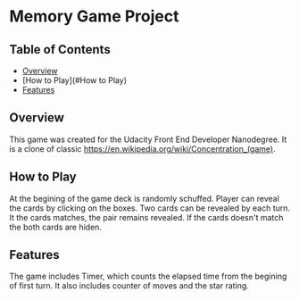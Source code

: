 # Memory Game Project

## Table of Contents

* [Overview](#Overview)
* [How to Play](#How to Play)
* [Features](#Features)

## Overview

This game was created for the Udacity Front End Developer Nanodegree. It is a clone of classic https://en.wikipedia.org/wiki/Concentration_(game).

## How to Play

At the begining of the game deck is randomly schuffed. Player can reveal the cards by clicking on the boxes. Two cards can be revealed by each turn. It the cards matches, the pair remains revealed. If the cards doesn't match the both cards are hiden. 

## Features

The game includes Timer, which counts the elapsed time from the begining of first turn. It also includes counter of moves and the star rating.
